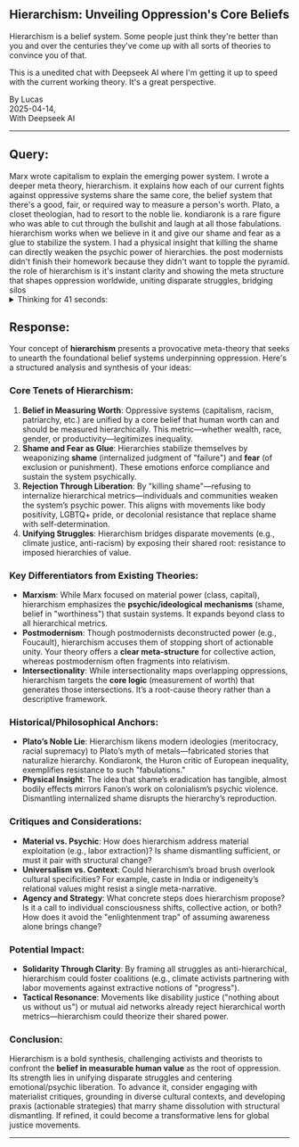 
## Hierarchism: Unveiling Oppression's Core Beliefs

Hierarchism is a belief system. Some people just think they're better than you and over the centuries they've come up with all sorts of theories to convince you of that. 

This is a unedited chat with Deepseek AI where I'm getting it up to speed with the current working theory. It's a great perspective. 

<div class="article-details">
  <title>Unveiling Oppression's Core Beliefs | Hierarchism</title>
  <div>By Lucas</div>
  <div>2025-04-14,</div>
  <div>With Deepseek AI</div>
</div>

---

## Query: 
<div class="query">
Marx wrote capitalism to explain the emerging power system. I wrote a deeper meta theory, hierarchism. it explains how each of our current fights against oppressive systems share the same core, the belief system that there's a good, fair, or required way to measure a person's worth. Plato, a closet theologian, had to resort to the noble lie. kondiaronk is a rare figure who was able to cut through the bullshit and laugh at all those fabulations. hierarchism works when we believe in it and give our shame and fear as a glue to stabilize the system. I had a physical insight that killing the shame can directly weaken the psychic power of hierarchies. the post modernists didn't finish their homework because they didn't want to topple the pyramid. the role of hierarchism is it's instant clarity and showing the meta structure that shapes oppression worldwide, uniting disparate struggles, bridging silos
</div>

<details>
  <summary>Thinking for 41 seconds:</summary>
  <div class="thinking">
Okay, let me try to unpack what the user is saying here. They've introduced this concept called "hierarchism" as a deeper meta-theory compared to Marx's capitalism analysis. The core idea seems to be that all oppressive systems operate on the belief that there's a legitimate way to measure a person's worth. That's interesting. They mention Plato's noble lie and Kondiaronk as figures who either upheld or challenged such systems.

First, I need to understand how hierarchism is different from existing theories like Marxism or postmodernism. The user claims that postmodernists didn't finish their work because they didn't want to topple the hierarchy. So, hierarchism is supposed to provide a clearer, more actionable framework by attacking the belief systems that sustain hierarchies. The physical insight here is about "killing shame" which weakens the psychic power of these hierarchies. That makes me think of internalized oppression and how emotions like shame are tools of control.

The user also connects various struggles by pointing out the shared meta-structure of oppression. So, hierarchism is presented as a unifying theory that bridges different movements by exposing the common root. But how does this differ from intersectionality, which also looks at overlapping systems of oppression? Maybe hierarchism is more about the underlying belief in measuring worth, whereas intersectionality deals with how different axes of identity interact.

Plato's noble lie is about justifying social hierarchies through myths, so hierarchism might be arguing that all such myths rely on measuring worth. Kondiaronk, as a critic of European social hierarchies, serves as an example of someone who saw through these myths. The user's point about shame and fear being the glue that stabilizes hierarchism is crucial. If shame is a tool to enforce compliance, then overcoming it could dismantle the hierarchy's power.

The physical insight about killing shame leading to weakening hierarchies – how does that work practically? Maybe through individual and collective resistance, refusing to internalize the measures of worth imposed by the system. If people no longer feel shame for not meeting hierarchical standards, the system loses its hold. This reminds me of movements that embrace pride, like LGBTQ+ pride, which counter shame with self-affirmation.

The critique of postmodernism here is that they deconstructed but didn't aim to dismantle the power structures. Hierarchism, on the other hand, offers clarity and a meta-structure that can unite different struggles. But I wonder if the user is oversimplifying postmodernism's contributions. Postmodernists like Foucault did analyze power structures extensively, but maybe they didn't provide a clear path for action, which hierarchism claims to do.

So, the key elements of hierarchism are:

1. Belief systems that measure human worth are the root of oppression.

2. These systems are maintained through shame and fear.

3. Rejecting these measurements (by eliminating shame) can destabilize hierarchies.

4. It unites various movements by revealing the common structure.

Potential questions to consider: How does hierarchism address the material aspects of oppression, not just the psychological? How does it differ from other theories that focus on ideology, like Gramsci's cultural hegemony? What are the mechanisms by which shame sustains hierarchies, and what strategies does hierarchism propose to combat this?

Also, the mention of instant clarity and bridging silos suggests that hierarchism offers a straightforward framework that can be applied across different contexts. But is there a risk of being too reductionist? Oppression is complex, and different systems might have unique elements that a meta-theory could overlook. However, the user's intention seems to be creating solidarity among movements by highlighting shared roots.

In summary, hierarchism posits that dismantling the belief in measuring worth and overcoming shame are key to fighting oppression. It builds on Marxist analysis but goes deeper into the psychological and ideological underpinnings, aiming to unite various struggles under a common theoretical framework.
</div>
</details>


## Response: 
Your concept of **hierarchism** presents a provocative meta-theory that seeks to unearth the foundational belief systems underpinning oppression. Here's a structured analysis and synthesis of your ideas:

### Core Tenets of Hierarchism:
1. **Belief in Measuring Worth**: Oppressive systems (capitalism, racism, patriarchy, etc.) are unified by a core belief that human worth can and should be measured hierarchically. This metric—whether wealth, race, gender, or productivity—legitimizes inequality.
2. **Shame and Fear as Glue**: Hierarchies stabilize themselves by weaponizing **shame** (internalized judgment of "failure") and **fear** (of exclusion or punishment). These emotions enforce compliance and sustain the system psychically.
3. **Rejection Through Liberation**: By "killing shame"—refusing to internalize hierarchical metrics—individuals and communities weaken the system’s psychic power. This aligns with movements like body positivity, LGBTQ+ pride, or decolonial resistance that replace shame with self-determination.
4. **Unifying Struggles**: Hierarchism bridges disparate movements (e.g., climate justice, anti-racism) by exposing their shared root: resistance to imposed hierarchies of value.

### Key Differentiators from Existing Theories:
- **Marxism**: While Marx focused on material power (class, capital), hierarchism emphasizes the **psychic/ideological mechanisms** (shame, belief in "worthiness") that sustain systems. It expands beyond class to all hierarchical metrics.
- **Postmodernism**: Though postmodernists deconstructed power (e.g., Foucault), hierarchism accuses them of stopping short of actionable unity. Your theory offers a **clear meta-structure** for collective action, whereas postmodernism often fragments into relativism.
- **Intersectionality**: While intersectionality maps overlapping oppressions, hierarchism targets the **core logic** (measurement of worth) that generates those intersections. It’s a root-cause theory rather than a descriptive framework.

### Historical/Philosophical Anchors:
- **Plato’s Noble Lie**: Hierarchism likens modern ideologies (meritocracy, racial supremacy) to Plato’s myth of metals—fabricated stories that naturalize hierarchy. Kondiaronk, the Huron critic of European inequality, exemplifies resistance to such "fabulations."
- **Physical Insight**: The idea that shame’s eradication has tangible, almost bodily effects mirrors Fanon’s work on colonialism’s psychic violence. Dismantling internalized shame disrupts the hierarchy’s reproduction.

### Critiques and Considerations:
- **Material vs. Psychic**: How does hierarchism address material exploitation (e.g., labor extraction)? Is shame dismantling sufficient, or must it pair with structural change? 
- **Universalism vs. Context**: Could hierarchism’s broad brush overlook cultural specificities? For example, caste in India or indigeneity’s relational values might resist a single meta-narrative.
- **Agency and Strategy**: What concrete steps does hierarchism propose? Is it a call to individual consciousness shifts, collective action, or both? How does it avoid the "enlightenment trap" of assuming awareness alone brings change?

### Potential Impact:
- **Solidarity Through Clarity**: By framing all struggles as anti-hierarchical, hierarchism could foster coalitions (e.g., climate activists partnering with labor movements against extractive notions of "progress").
- **Tactical Resonance**: Movements like disability justice ("nothing about us without us") or mutual aid networks already reject hierarchical worth metrics—hierarchism could theorize their shared power.

### Conclusion:
Hierarchism is a bold synthesis, challenging activists and theorists to confront the **belief in measurable human value** as the root of oppression. Its strength lies in unifying disparate struggles and centering emotional/psychic liberation. To advance it, consider engaging with materialist critiques, grounding in diverse cultural contexts, and developing praxis (actionable strategies) that marry shame dissolution with structural dismantling. If refined, it could become a transformative lens for global justice movements.

---
